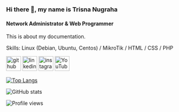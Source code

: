 ### Hi there 👋, my name is Trisna Nugraha
#### Network Administrator & Web Programmer
This is about my documentation.

Skills: Linux (Debian, Ubuntu, Centos) / MikroTik / HTML / CSS / PHP



[<img src='https://cdn.jsdelivr.net/npm/simple-icons@3.0.1/icons/github.svg' alt='github' height='40'>](https://github.com/trisnanugraha)  [<img src='https://cdn.jsdelivr.net/npm/simple-icons@3.0.1/icons/linkedin.svg' alt='linkedin' height='40'>](https://www.linkedin.com/in/trisnanugraha/)  [<img src='https://cdn.jsdelivr.net/npm/simple-icons@3.0.1/icons/instagram.svg' alt='instagram' height='40'>](https://www.instagram.com/trisnanugraha.id/)  [<img src='https://cdn.jsdelivr.net/npm/simple-icons@3.0.1/icons/youtube.svg' alt='YouTube' height='40'>](https://www.youtube.com/channel/UC0CgBpwKk2kV8CJfcrQ7oZg)  

[![Top Langs](https://github-readme-stats.vercel.app/api/top-langs/?username=trisnanugraha)](https://github.com/anuraghazra/github-readme-stats)

![GitHub stats](https://github-readme-stats.vercel.app/api?username=trisnanugraha&show_icons=true)  

![Profile views](https://gpvc.arturio.dev/trisnanugraha)  
